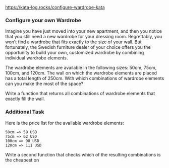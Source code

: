 https://kata-log.rocks/configure-wardrobe-kata

### Configure your own Wardrobe

Imagine you have just moved into your new apartment, and then you notice that you still need a new wardrobe for your
dressing room. Regrettably, you won’t find a wardrobe that fits exactly to the size of your wall. But fortunately, the
Swedish furniture dealer of your choice offers you the opportunity to build your own, customized wardrobe by combining
individual wardrobe elements.

The wardrobe elements are available in the following sizes: 50cm, 75cm, 100cm, and 120cm. The wall on which the wardrobe
elements are placed has a total length of 250cm. With which combinations of wardrobe elements can you make the most of
the space?

Write a function that returns all combinations of wardrobe elements that exactly fill the wall.

### Additional Task

Here is the price list for the available wardrobe elements:

```
50cm => 59 USD
75cm => 62 USD
100cm => 90 USD
120cm => 111 USD
```

Write a second function that checks which of the resulting combinations is the cheapest on